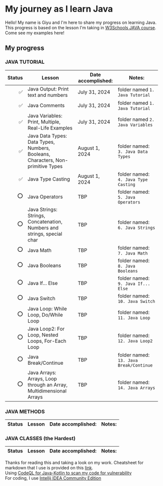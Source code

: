 # My journey as I learn Java

Hello! My name is Giyu and I'm here to share my progress on learning Java.<br>
This progress is based on the lesson I'm taking in [W3Schools JAVA course](https://www.w3schools.com/java/default.asp). Come see my examples here!

## My progress
### JAVA TUTORIAL
| Status | Lesson                                                                              | Date accomplished: | Notes:                                  |
|-------:|-------------------------------------------------------------------------------------|--------------------|-----------------------------------------|
|      ✅ | Java Output: Print text and numbers                                                 | July 31, 2024      | folder named `1. Java Tutorial`         |
|      ✅ | Java Comments                                                                       | July 31, 2024      | folder named `1. Java Tutorial`         |
|      ✅ | Java Variables: Print, Multiple, Real-Life Examples                                 | July 31, 2024      | folder named `2. Java Variables`        |
|      ✅ | Java Data Types: <br>Data Types, Numbers, Booleans, Characters, Non-primitive Types | August 1, 2024     | folder named: `3. Java Data Types`      |
|      ✅ | Java Type Casting                                                                   | August 1, 2024     | folder named: `4. Java Type Casting`    |
|      ⭕ | Java Operators                                                                      | TBP                | folder named: `5. Java Operators`       |
|      ⭕ | Java Strings: Strings, Concatenation, Numbers and strings, special char             | TBP                | folder named: ` 6. Java Strings`        |
|      ⭕ | Java Math                                                                           | TBP                | folder named: `7. Java Math`            |
|      ⭕ | Java Booleans                                                                       | TBP                | folder named: `8. Java Booleans`        |
|      ⭕ | Java If... Else                                                                     | TBP                | folder named: `9. Java If... Else`      |
|      ⭕ | Java Switch                                                                         | TBP                | folder named: `10. Java Switch`         |
|      ⭕ | Java Loop: While Loop, Do/While Loop                                                | TBP                | folder named: `11. Java Loop`           |
|      ⭕ | Java Loop2: For Loop, Nested Loops, For-Each Loop                                   | TBP                | folder named: `12. Java Loop2`          |
|      ⭕ | Java Break/Continue                                                                 | TBP                | folder named: `13. Java Break/Continue` |
|      ⭕ | Java Arrays: Arrays, Loop through an Array, Multidimensional Arrays                 | TBP                | folder named: `14. Java Arrays`         |

### JAVA METHODS
| Status | Lesson | Date accomplished: | Notes: |
| ---: | --- | --- | --- |

### JAVA CLASSES (the Hardest)
| Status | Lesson | Date accomplished: | Notes: |
| ---: | --- | --- | --- |

Thanks for reading this and taking a look on my work. Cheatsheet for markdown that I use is provided on this [link](https://github.com/adam-p/markdown-here/wiki/Markdown-Cheatsheet#tables).<br>
Using [CodeQL for Java-Kotlin to scan my code for vulnerability](https://codeql.github.com)<br>
For coding, I use [Intellij IDEA Community Edition](https://www.jetbrains.com/idea/download/?section=windows)